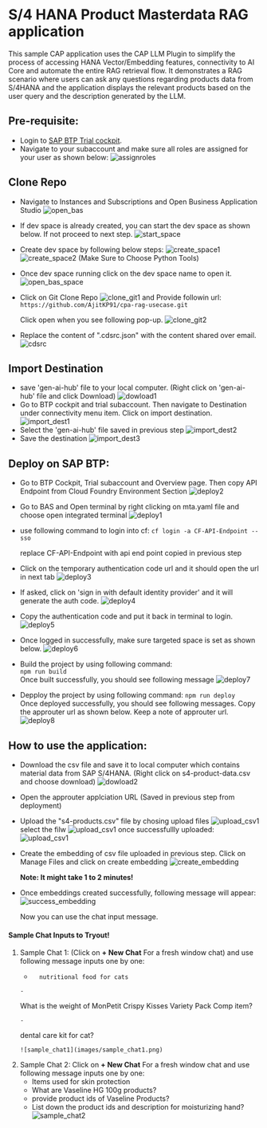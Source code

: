 #  S/4 HANA Product Masterdata RAG application

This sample CAP application uses the CAP LLM Plugin to simplify the process of accessing HANA Vector/Embedding features, connectivity to AI Core and automate the entire RAG retrieval flow. It demonstrates a RAG scenario where users can ask any questions regarding products data from S/4HANA and the application displays the relevant products based on the user query and the description generated by the LLM.

## Pre-requisite:

-   Login to [SAP BTP Trial cockpit](https://account.hanatrial.ondemand.com/trial/#/home/trial).
-   Navigate to your subaccount and make sure all roles are assigned for your user as shown below:
![assignroles](images/assignroles.png)

## Clone Repo

-   Navigate to Instances and Subscriptions and Open Business Application Studio
    ![open_bas](images/open_bas.png)

-   If dev space is already created, you can start the dev space as shown below. If not proceed to next step. 
    ![start_space](images/start_space.png)

-   Create dev space by following below steps:
    ![create_space1](images/create_space1.png)
    ![create_space2](images/create_space2.png)
    (Make Sure to Choose Python Tools)

-   Once dev space running click on the dev space name to open it.
    ![open_bas_space](images/open_bas_space.png)

-   Click on Git Clone Repo 
    ![clone_git1](images/clone_git1.png)
    and Provide followin url:
    `https://github.com/AjitKP91/cpa-rag-usecase.git`    
    
    Click open when you see following pop-up.
    ![clone_git2](images/clone_git2.png)
-   Replace the content of  ".cdsrc.json" with the content shared over email.
    ![cdsrc](images/cdsrc.png)

## Import Destination
-   save 'gen-ai-hub' file to your local computer. (Right click on 'gen-ai-hub' file and click Download)
    ![dowload1](images/dowload1.png)
-   Go to BTP cockpit and trial subaccount. Then navigate to Destination under connectivity menu item. Click on import destination.
    ![import_dest1](images/import_dest1.png)
-   Select the 'gen-ai-hub' file saved in previous step
    ![import_dest2](images/import_dest2.png)
-   Save the destination
    ![import_dest3](images/import_dest3.png)


## Deploy on SAP BTP:
-   Go to BTP Cockpit, Trial subaccount and Overview page. Then copy API Endpoint from Cloud Foundry Environment Section
    ![deploy2](images/deploy2.png)
-   Go to BAS and Open terminal by right clicking on mta.yaml file and choose open integrated terminal
    ![deploy1](images/deploy1.png)
-   use following command to login into cf:
    `cf login -a CF-API-Endpoint --sso`    
    
    replace CF-API-Endpoint with api end point copied in previous step
-   Click on the temporary authentication code url and it should open the url in next tab
    ![deploy3](images/deploy3.png)
-   If asked, click on 'sign in with default identity provider' and it will generate the auth code.
    ![deploy4](images/deploy4.png)
-   Copy the authentication code and put it back in terminal to login.
    ![deploy5](images/deploy5.png)
-   Once logged in successfully, make sure targeted space is set as shown below.
    ![deploy6](images/deploy6.png)
-   Build the project by using following command:    
    `npm run build`     
    Once built successfully, you should see following message
    ![deploy7](images/deploy7.png)
-   Depploy the project by using following command:
    `npm run deploy`    
    Once deployed successfully, you should see following messages. Copy the approuter url as shown below. Keep a note of approuter url.
    ![deploy8](images/deploy8.png)

## How to use the application:
-   Download the csv file and save it to local computer which contains material data from SAP S/4HANA. (Right click on s4-product-data.csv and choose download)
    ![dowload2](images/dowload2.png)
-   Open the approuter applciation URL (Saved in previous step from deployment)
-   Upload the "s4-products.csv" file by chosing upload files
    ![upload_csv1](images/upload_csv1.png)
    select the filw
    ![upload_csv1](images/upload_csv2.png)
    once successfullly uploaded:
    ![upload_csv1](images/upload_csv3.png)
-   Create the embedding of csv file uploaded in previous step. Click on Manage Files and click on create embedding
    ![create_embedding](images/create_embedding.png)

    **Note: It might take 1 to 2 minutes!**
-   Once embeddings created successfully, following message will appear:
    ![success_embedding](images/success_embedding.png)

    Now you can use the chat input message. 

#### Sample Chat Inputs to Tryout!

1. Sample Chat 1: (Click on **+ New Chat** For a fresh window chat) and use following message inputs one by one:            
    - ```
        nutritional food for cats
    ```
    - 
    ```
    What is the weight of MonPetit Crispy Kisses Variety Pack Comp item?
    ```
    - 
    ```
    dental care kit for cat?
    ```
    ![sample_chat1](images/sample_chat1.png)
 
2. Sample Chat 2: Click on **+ New Chat** For a fresh window chat and use following message inputs  one by one:    
    - Items used for skin protection
    - What are Vaseline HG 100g products?
    - provide product ids of Vaseline Products?
    - List down the product ids and description for moisturizing hand?
    ![sample_chat2](images/sample_chat2.png)
